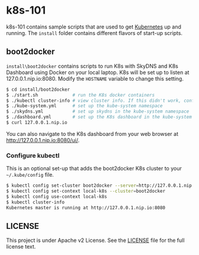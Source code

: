 # k8s-101

k8s-101 contains sample scripts that are used to get [Kubernetes](http://kubernetes.io/) up and running. The `install` folder contains different flavors of start-up scripts.

## boot2docker

`install\boot2docker` contains scripts to run K8s with SkyDNS and K8s Dashboard using Docker on your local laptop. K8s will be set up to listen at 127.0.0.1.nip.io:8080. Modify the `HOSTNAME` variable to change this setting.

```sh
$ cd install/boot2docker
$ ./start.sh             # run the K8s docker containers
$ ./kubectl cluster-info # view cluster info. If this didn't work, configure kubectl as shown in the next section
$ ./kube-system.yml      # set up the kube-system namespace
$ ./skydns.yml           # set up skydns in the kube-system namespace
$ ./dashboard.yml        # set up the K8s dashboard in the kube-system namespace
$ curl 127.0.0.1.nip.io
```

You can also navigate to the K8s dashboard from your web browser at http://127.0.0.1.nip.io:8080/ui/.

### Configure kubectl 

This is an optional set-up that adds the boot2docker K8s cluster to your `~/.kube/config` file.

```sh
$ kubectl config set-cluster boot2docker --server=http://127.0.0.1.nip.io:8080 --api-version=1
$ kubectl config set-context local-k8s --cluster=boot2docker
$ kubectl config use-context local-k8s
$ kubectl cluster-info
Kubernetes master is running at http://127.0.0.1.nip.io:8080
```

## LICENSE

This project is under Apache v2 License. See the [LICENSE](LICENSE) file for the full license text.
